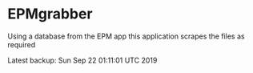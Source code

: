 # EPMgrabber
Using a database from the EPM app this application scrapes the files as required


Latest backup: Sun Sep 22 01:11:01 UTC 2019
